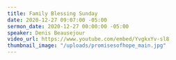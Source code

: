 ```yaml
---
title: Family Blessing Sunday
date: 2020-12-27 09:07:00 -05:00
sermon_date: 2020-12-27 00:00:00 -05:00
speaker: Denis Beausejour
video_url: https://www.youtube.com/embed/YvgkxYv-sl8
thumbnail_image: "/uploads/promisesofhope_main.jpg"
---
```


